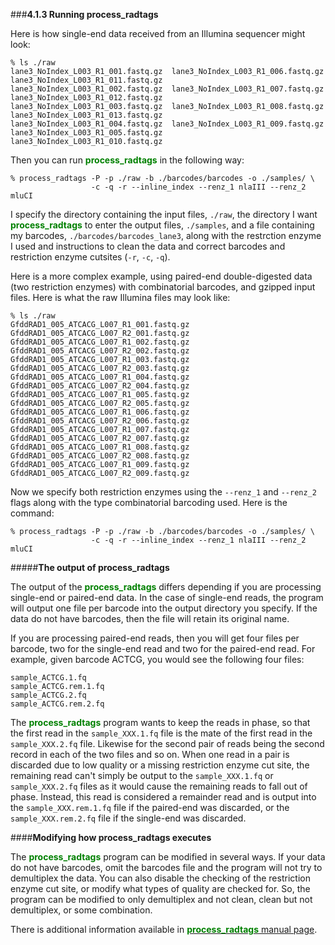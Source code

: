 ###**4.1.3	Running process_radtags**


Here is how single-end data received from an Illumina sequencer might look:
```
% ls ./raw 
lane3_NoIndex_L003_R1_001.fastq.gz  lane3_NoIndex_L003_R1_006.fastq.gz  lane3_NoIndex_L003_R1_011.fastq.gz
lane3_NoIndex_L003_R1_002.fastq.gz  lane3_NoIndex_L003_R1_007.fastq.gz  lane3_NoIndex_L003_R1_012.fastq.gz
lane3_NoIndex_L003_R1_003.fastq.gz  lane3_NoIndex_L003_R1_008.fastq.gz  lane3_NoIndex_L003_R1_013.fastq.gz
lane3_NoIndex_L003_R1_004.fastq.gz  lane3_NoIndex_L003_R1_009.fastq.gz  lane3_NoIndex_L003_R1_005.fastq.gz
lane3_NoIndex_L003_R1_010.fastq.gz
```
Then you can run <span style="color:green">**process_radtags**</span> in the following way: 

```
% process_radtags -P -p ./raw -b ./barcodes/barcodes -o ./samples/ \ 
				  -c -q -r --inline_index --renz_1 nlaIII --renz_2 mluCI
```

 I specify the directory containing the input files, `./raw`, the directory I want <span style="color:green">**process_radtags**</span> to enter the output files, `./samples`, and a file containing my barcodes, `./barcodes/barcodes_lane3`, along with the restrction enzyme I used and instructions to clean the data and correct barcodes and restriction enzyme cutsites (`-r`, `-c`, `-q`).

Here is a more complex example, using paired-end double-digested data (two restriction enzymes) with combinatorial barcodes, and gzipped input files. Here is what the raw Illumina files may look like: 

```
% ls ./raw 
GfddRAD1_005_ATCACG_L007_R1_001.fastq.gz  GfddRAD1_005_ATCACG_L007_R2_001.fastq.gz
GfddRAD1_005_ATCACG_L007_R1_002.fastq.gz  GfddRAD1_005_ATCACG_L007_R2_002.fastq.gz
GfddRAD1_005_ATCACG_L007_R1_003.fastq.gz  GfddRAD1_005_ATCACG_L007_R2_003.fastq.gz
GfddRAD1_005_ATCACG_L007_R1_004.fastq.gz  GfddRAD1_005_ATCACG_L007_R2_004.fastq.gz
GfddRAD1_005_ATCACG_L007_R1_005.fastq.gz  GfddRAD1_005_ATCACG_L007_R2_005.fastq.gz
GfddRAD1_005_ATCACG_L007_R1_006.fastq.gz  GfddRAD1_005_ATCACG_L007_R2_006.fastq.gz
GfddRAD1_005_ATCACG_L007_R1_007.fastq.gz  GfddRAD1_005_ATCACG_L007_R2_007.fastq.gz
GfddRAD1_005_ATCACG_L007_R1_008.fastq.gz  GfddRAD1_005_ATCACG_L007_R2_008.fastq.gz
GfddRAD1_005_ATCACG_L007_R1_009.fastq.gz  GfddRAD1_005_ATCACG_L007_R2_009.fastq.gz
```
Now we specify both restriction enzymes using the `--renz_1` and `--renz_2` flags along with the type combinatorial barcoding used. Here is the command: 

```
% process_radtags -P -p ./raw -b ./barcodes/barcodes -o ./samples/ \
				  -c -q -r --inline_index --renz_1 nlaIII --renz_2 mluCI
```
#####**The output of process_radtags**

The output of the <span style="color:green">**process_radtags**</span> differs depending if you are processing single-end or paired-end data. In the case of single-end reads, the program will output one file per barcode into the output directory you specify. If the data do not have barcodes, then the file will retain its original name.

If you are processing paired-end reads, then you will get four files per barcode, two for the single-end read and two for the paired-end read. For example, given barcode ACTCG, you would see the following four files:
```
sample_ACTCG.1.fq 
sample_ACTCG.rem.1.fq 
sample_ACTCG.2.fq 
sample_ACTCG.rem.2.fq
```
The <span style="color:green">**process_radtags**</span> program wants to keep the reads in phase, so that the first read in the `sample_XXX.1.fq` file is the mate of the first read in the `sample_XXX.2.fq` file. Likewise for the second pair of reads being the second record in each of the two files and so on. When one read in a pair is discarded due to low quality or a missing restriction enzyme cut site, the remaining read can't simply be output to the `sample_XXX.1.fq` or `sample_XXX.2.fq` files as it would cause the remaining reads to fall out of phase. Instead, this read is considered a remainder read and is output into the `sample_XXX.rem.1.fq` file if the paired-end was discarded, or the `sample_XXX.rem.2.fq` file if the single-end was discarded.

####**Modifying how process_radtags executes**

The <span style="color:green">**process_radtags**</span> program can be modified in several ways. If your data do not have barcodes, omit the barcodes file and the program will not try to demultiplex the data. You can also disable the checking of the restriction enzyme cut site, or modify what types of quality are checked for. So, the program can be modified to only demultiplex and not clean, clean but not demultiplex, or some combination.

There is additional information available in [<span style="color:green">**process_radtags**</span> manual page](http://catchenlab.life.illinois.edu/stacks/comp/process_radtags.php).